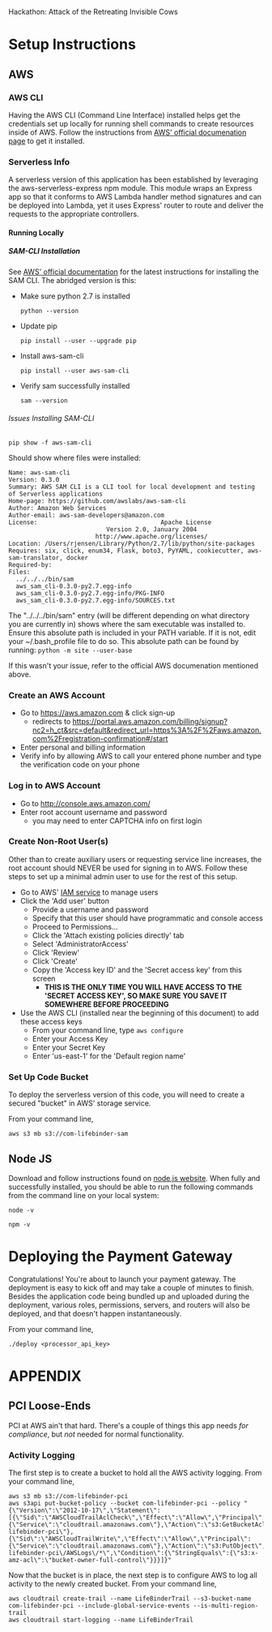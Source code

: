 Hackathon:
  Attack of the Retreating Invisible Cows

Setup Instructions
===================


AWS
----

### AWS CLI ###

Having the AWS CLI (Command Line Interface) installed helps get the credentials set up locally for running shell commands
to create resources inside of AWS.  Follow the instructions from [AWS' official documenation page](https://docs.aws.amazon.com/cli/latest/userguide/installing.html) to get it installed.


### Serverless Info ###

A serverless version of this application has been established by leveraging the aws-serverless-express npm module. This
module wraps an Express app so that it conforms to AWS Lambda handler method signatures and can be deployed into Lambda,
yet it uses Express' router to route and deliver the requests to the appropriate controllers.

#### Running Locally ####

##### SAM-CLI Installation #####
See [AWS' official documentation](https://github.com/awslabs/aws-sam-cli#installation) for the latest instructions for
installing the SAM CLI. The abridged version is this:

  * Make sure python 2.7 is installed

    `python --version`
  * Update pip

    `pip install --user --upgrade pip`
  * Install aws-sam-cli

    `pip install --user aws-sam-cli`
  * Verify sam successfully installed

    `sam --version`

###### Issues Installing SAM-CLI ######
`pip show -f aws-sam-cli`

Should show where files were installed:
  ```Shell
  Name: aws-sam-cli
  Version: 0.3.0
  Summary: AWS SAM CLI is a CLI tool for local development and testing of Serverless applications
  Home-page: https://github.com/awslabs/aws-sam-cli
  Author: Amazon Web Services
  Author-email: aws-sam-developers@amazon.com
  License:                                  Apache License
                             Version 2.0, January 2004
                          http://www.apache.org/licenses/
  Location: /Users/rjensen/Library/Python/2.7/lib/python/site-packages
  Requires: six, click, enum34, Flask, boto3, PyYAML, cookiecutter, aws-sam-translator, docker
  Required-by:
  Files:
    ../../../bin/sam
    aws_sam_cli-0.3.0-py2.7.egg-info
    aws_sam_cli-0.3.0-py2.7.egg-info/PKG-INFO
    aws_sam_cli-0.3.0-py2.7.egg-info/SOURCES.txt
  ```

The "../../../bin/sam" entry (will be different depending on what directory you are currently in) shows where the sam executable was installed to. Ensure this absolute path is included in your PATH variable. If it is not, edit your ~/.bash_profile file to do so. This absolute path can be found by running:
`python -m site --user-base`

If this wasn't your issue, refer to the official AWS documenation mentioned above.


### Create an AWS Account ###

 * Go to https://aws.amazon.com & click sign-up
   * redirects to https://portal.aws.amazon.com/billing/signup?nc2=h_ct&src=default&redirect_url=https%3A%2F%2Faws.amazon.com%2Fregistration-confirmation#/start
 * Enter personal and billing information
 * Verify info by allowing AWS to call your entered phone number and type the verification code on your phone


### Log in to AWS Account ###

 * Go to http://console.aws.amazon.com/
 * Enter root account username and password
   * you may need to enter CAPTCHA info on first login


### Create Non-Root User(s) ###

Other than to create auxiliary users or requesting service line increases, the root account should NEVER be used
for signing in to AWS. Follow these steps to set up a minimal admin user to use for the rest of this setup.

 * Go to AWS' [IAM service](https://console.aws.amazon.com/iam/home?#/users) to manage users
 * Click the 'Add user' button
   * Provide a username and password
   * Specify that this user should have programmatic and console access
   * Proceed to Permissions...
   * Click the 'Attach existing policies directly' tab
   * Select 'AdministratorAccess'
   * Click 'Review'
   * Click 'Create'
   * Copy the 'Access key ID' and the 'Secret access key' from this screen
     * **THIS IS THE ONLY TIME YOU WILL HAVE ACCESS TO THE 'SECRET ACCESS KEY', SO MAKE SURE YOU SAVE IT SOMEWHERE BEFORE PROCEEDING**
 * Use the AWS CLI (installed near the beginning of this document) to add these access keys
   * From your command line, type `aws configure`
   * Enter your Access Key
   * Enter your Secret Key
   * Enter 'us-east-1' for the 'Default region name'


### Set Up Code Bucket ###

To deploy the serverless version of this code, you will need to create a secured "bucket" in AWS' storage service.

From your command line,

  ```Shell
  aws s3 mb s3://com-lifebinder-sam
  ```


Node JS
--------

Download and follow instructions found on [node.js website](https://nodejs.org/en/). When fully and successfully installed,
you should be able to run the following commands from the command line on your local system:

  ```shell
  node -v
  
  npm -v
  ```


Deploying the Payment Gateway
==============================

Congratulations!  You're about to launch your payment gateway.  The deployment is easy to kick off and may take a couple of minutes to finish.
Besides the application code being bundled up and uploaded during the deployment, various roles, permissions, servers, and routers will also
be deployed, and that doesn't happen instantaneously.

From your command line,

  ```Shell
  ./deploy <processor_api_key>
  ```


APPENDIX
=========


PCI Loose-Ends
---------------

PCI at AWS ain't that hard.  There's a couple of things this app needs *for compliance*, but *not* needed for normal functionality.

### Activity Logging ###

The first step is to create a bucket to hold all the AWS activity logging. From your command line,

   ```Shell
   aws s3 mb s3://com-lifebinder-pci
   aws s3api put-bucket-policy --bucket com-lifebinder-pci --policy "{\"Version\":\"2012-10-17\",\"Statement\":[{\"Sid\":\"AWSCloudTrailAclCheck\",\"Effect\":\"Allow\",\"Principal\":{\"Service\":\"cloudtrail.amazonaws.com\"},\"Action\":\"s3:GetBucketAcl\",\"Resource\":\"arn:aws:s3:::com-lifebinder-pci\"},{\"Sid\":\"AWSCloudTrailWrite\",\"Effect\":\"Allow\",\"Principal\":{\"Service\":\"cloudtrail.amazonaws.com\"},\"Action\":\"s3:PutObject\",\"Resource\":\"arn:aws:s3:::com-lifebinder-pci\/AWSLogs\/*\",\"Condition\":{\"StringEquals\":{\"s3:x-amz-acl\":\"bucket-owner-full-control\"}}}]}"
   ```

Now that the bucket is in place, the next step is to configure AWS to log all activity to the newly created
bucket. From your command line,

   ```Shell
   aws cloudtrail create-trail --name LifeBinderTrail --s3-bucket-name com-lifebinder-pci --include-global-service-events --is-multi-region-trail
   aws cloudtrail start-logging --name LifeBinderTrail
   ```
